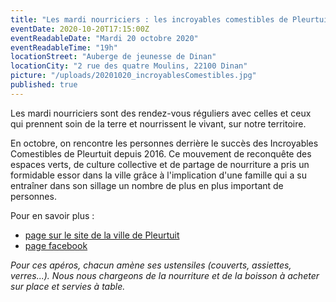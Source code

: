 ```yaml
---
title: "Les mardi nourriciers : les incroyables comestibles de Pleurtuit"
eventDate: 2020-10-20T17:15:00Z
eventReadableDate: "Mardi 20 octobre 2020"
eventReadableTime: "19h"
locationStreet: "Auberge de jeunesse de Dinan"
locationCity: "2 rue des quatre Moulins, 22100 Dinan"
picture: "/uploads/20201020_incroyablesComestibles.jpg"
published: true
---
```


Les mardi nourriciers sont des rendez-vous réguliers avec celles et ceux qui prennent soin de la terre et nourrissent le vivant, sur notre territoire.

En octobre, on rencontre les personnes derrière le succès des Incroyables Comestibles de Pleurtuit depuis 2016. Ce mouvement de reconquête des espaces verts, de culture collective et de partage de nourriture a pris un formidable essor dans la ville grâce à l'implication d'une famille qui a su entraîner dans son sillage un nombre de plus en plus important de personnes.

<!--more-->

Pour en savoir plus :
- [page sur le site de la ville de Pleurtuit](https://www.pleurtuit.com/incroyables-comestibles-pleurtuit/)
- [page facebook](https://www.facebook.com/incroyablescomestiblespleurtuit/)


*Pour ces apéros, chacun amène ses ustensiles (couverts, assiettes, verres...).
Nous nous chargeons de la nourriture et de la boisson à acheter sur place et servies à table.*